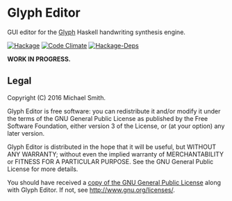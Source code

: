 # Glyph Editor

GUI editor for the [Glyph](https://github.com/spinda/glyph) Haskell handwriting
synthesis engine.

[![Hackage](https://img.shields.io/hackage/v/glyph-editor.svg)](https://hackage.haskell.org/package/glyph-editor)
[![Code Climate](https://img.shields.io/codeclimate/github/spinda/glyph-editor.svg)](https://codeclimate.com/github/spinda/glyph-editor)
[![Hackage-Deps](https://img.shields.io/hackage-deps/v/glyph-editor.svg)](http://packdeps.haskellers.com/feed?needle=glyph-editor)

**WORK IN PROGRESS.**

## Legal

Copyright (C) 2016 Michael Smith.

Glyph Editor is free software: you can redistribute it and/or modify it under
the terms of the GNU General Public License as published by the Free Software
Foundation, either version 3 of the License, or (at your option) any later
version.

Glyph Editor is distributed in the hope that it will be useful, but WITHOUT ANY
WARRANTY; without even the implied warranty of MERCHANTABILITY or FITNESS FOR A
PARTICULAR PURPOSE. See the GNU General Public License for more details.

You should have received a [copy of the GNU General Public License](/COPYING)
along with Glyph Editor. If not, see <http://www.gnu.org/licenses/>.

